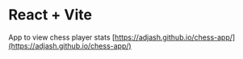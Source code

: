# React + Vite

App to view chess player stats
[https://adjash.github.io/chess-app/](https://adjash.github.io/chess-app/)
